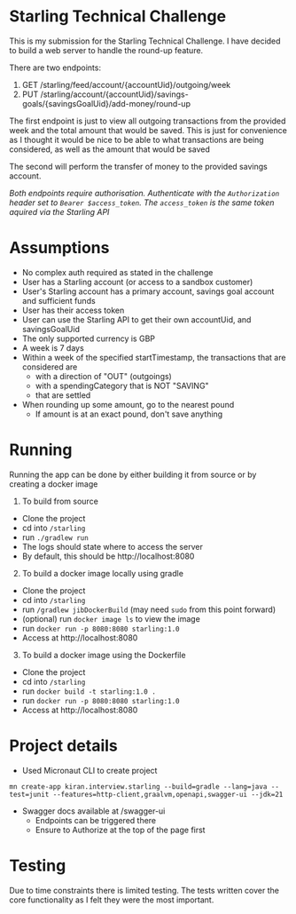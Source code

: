 # Starling Technical Challenge

This is my submission for the Starling Technical Challenge. I have decided to build a web server to handle the round-up feature.

There are two endpoints:
1. GET /starling/feed/account/{accountUid}/outgoing/week
2. PUT /starling/account/{accountUid}/savings-goals/{savingsGoalUid}/add-money/round-up

The first endpoint is just to view all outgoing transactions from the provided week and the total amount that would be saved. 
This is just for convenience as I thought it would be nice to be able to what transactions are being considered, as well as the amount that would be saved

The second will perform the transfer of money to the provided savings account.

*Both endpoints require authorisation. Authenticate with the `Authorization` header set to `Bearer $access_token`. The `access_token` is the same token aquired via the Starling API*

# Assumptions
- No complex auth required as stated in the challenge
- User has a Starling account (or access to a sandbox customer)
- User's Starling account has a primary account, savings goal account and sufficient funds
- User has their access token
- User can use the Starling API to get their own accountUid, and savingsGoalUid
- The only supported currency is GBP
- A week is 7 days
- Within a week of the specified startTimestamp, the transactions that are considered are
  - with a direction of "OUT" (outgoings)
  - with a spendingCategory that is NOT "SAVING"
  - that are settled
- When rounding up some amount, go to the nearest pound
  - If amount is at an exact pound, don't save anything

# Running
Running the app can be done by either building it from source or by creating a docker image
1. To build from source
- Clone the project
- cd into `/starling`
- run `./gradlew run`
- The logs should state where to access the server
- By default, this should be http://localhost:8080

2. To build a docker image locally using gradle
- Clone the project
- cd into `/starling`
- run `/gradlew jibDockerBuild` (may need `sudo` from this point forward)
- (optional) run `docker image ls` to view the image
- run `docker run -p 8080:8080 starling:1.0`
- Access at http://localhost:8080

3. To build a docker image using the Dockerfile
- Clone the project
- cd into `/starling`
- run `docker build -t starling:1.0 .`
- run `docker run -p 8080:8080 starling:1.0`
- Access at http://localhost:8080

# Project details
- Used Micronaut CLI to create project
```
mn create-app kiran.interview.starling --build=gradle --lang=java --test=junit --features=http-client,graalvm,openapi,swagger-ui --jdk=21
```
- Swagger docs available at /swagger-ui
  - Endpoints can be triggered there
  - Ensure to Authorize at the top of the page first

# Testing
Due to time constraints there is limited testing. 
The tests written cover the core functionality as I felt they were the most important.




